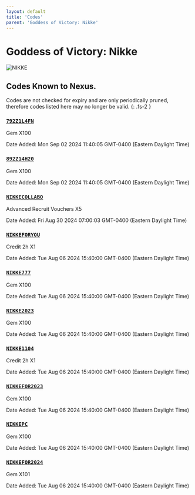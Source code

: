 ```yaml
---
layout: default
title: 'Codes'
parent: 'Goddess of Victory: Nikke'
---
```


# Goddess of Victory: Nikke

![NIKKE](https://cdn.discordapp.com/emojis/1270446040415207535.png)

## Codes Known to Nexus.

Codes are not checked for expiry and are only periodically pruned, therefore codes listed here may no longer be valid.
{: .fs-2 }

### [`792Z1L4FN`](https://clipboard.nexus-codes.app/?copy=792Z1L4FN)

Gem X100

Date Added: Mon Sep 02 2024 11:40:05 GMT-0400 (Eastern Daylight Time)

### [`892Z14H20`](https://clipboard.nexus-codes.app/?copy=892Z14H20)

Gem X100

Date Added: Mon Sep 02 2024 11:40:05 GMT-0400 (Eastern Daylight Time)

### [`NIKKECOLLABO`](https://clipboard.nexus-codes.app/?copy=NIKKECOLLABO)

Advanced Recruit Vouchers X5

Date Added: Fri Aug 30 2024 07:00:03 GMT-0400 (Eastern Daylight Time)

### [`NIKKEFORYOU`](https://clipboard.nexus-codes.app/?copy=NIKKEFORYOU)

Credit 2h X1

Date Added: Tue Aug 06 2024 15:40:00 GMT-0400 (Eastern Daylight Time)

### [`NIKKE777`](https://clipboard.nexus-codes.app/?copy=NIKKE777)

Gem X100

Date Added: Tue Aug 06 2024 15:40:00 GMT-0400 (Eastern Daylight Time)

### [`NIKKE2023`](https://clipboard.nexus-codes.app/?copy=NIKKE2023)

Gem X100

Date Added: Tue Aug 06 2024 15:40:00 GMT-0400 (Eastern Daylight Time)

### [`NIKKE1104`](https://clipboard.nexus-codes.app/?copy=NIKKE1104)

Credit 2h X1

Date Added: Tue Aug 06 2024 15:40:00 GMT-0400 (Eastern Daylight Time)

### [`NIKKEFOR2023`](https://clipboard.nexus-codes.app/?copy=NIKKEFOR2023)

Gem X100

Date Added: Tue Aug 06 2024 15:40:00 GMT-0400 (Eastern Daylight Time)

### [`NIKKEPC`](https://clipboard.nexus-codes.app/?copy=NIKKEPC)

Gem X100

Date Added: Tue Aug 06 2024 15:40:00 GMT-0400 (Eastern Daylight Time)

### [`NIKKEFOR2024`](https://clipboard.nexus-codes.app/?copy=NIKKEFOR2024)

Gem X101

Date Added: Tue Aug 06 2024 15:40:00 GMT-0400 (Eastern Daylight Time)